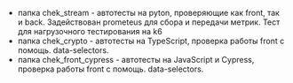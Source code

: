- папка chek_stream - автотесты на pyton, проверяющие как front, так и back. Задействован prometeus для сбора и передачи метрик. Тест для нагрузочного тестирования на k6
- папка chek_crypto - автотесты на TypeScript, проверка работы front с помощь. data-selectors.
- папка chek_front_cypress - автотесты на JavaScript и Cypress, проверка работы front с помощь. data-selectors.
